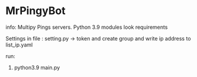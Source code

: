 # MrPingyBot
info: 
Multipy Pings servers. 
Python 3.9
modules look requirements

Settings in file : 
setting.py -> token and create group
and write ip address to list_ip.yaml 

run: 
1) python3.9 main.py
